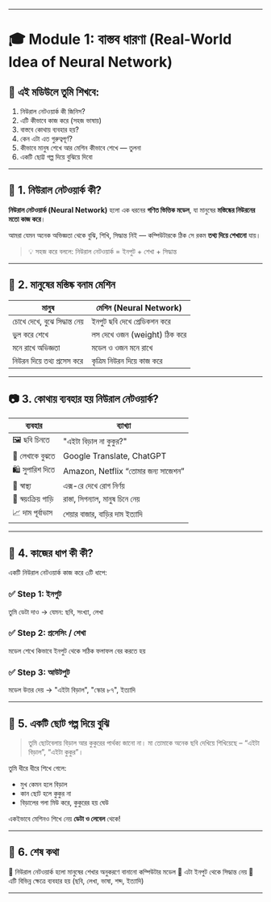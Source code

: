 
---

# 🎓 Module 1: বাস্তব ধারণা (Real-World Idea of Neural Network)

## 📌 এই মডিউলে তুমি শিখবে:

1. নিউরাল নেটওয়ার্ক কী জিনিস?
2. এটি কীভাবে কাজ করে (সহজ ভাষায়)
3. বাস্তবে কোথায় ব্যবহার হয়?
4. কেন এটা এত গুরুত্বপূর্ণ?
5. কীভাবে মানুষ শেখে আর মেশিন কীভাবে শেখে — তুলনা
6. একটি ছোট্ট গল্প দিয়ে বুঝিয়ে দিবো

---

## 🤖 1. নিউরাল নেটওয়ার্ক কী?

**নিউরাল নেটওয়ার্ক (Neural Network)** হলো এক ধরনের **গণিত ভিত্তিক মডেল**, যা মানুষের **মস্তিষ্কের নিউরনের মতো কাজ করে**।

আমরা যেমন অনেক অভিজ্ঞতা থেকে বুঝি, শিখি, সিদ্ধান্ত নিই — কম্পিউটারকে ঠিক সে রকম **তথ্য দিয়ে শেখানো** যায়।

> 💡 সহজ করে বললে:
> নিউরাল নেটওয়ার্ক = ইনপুট + শেখা + সিদ্ধান্ত

---

## 🧠 2. মানুষের মস্তিষ্ক বনাম মেশিন

| মানুষ                         | মেশিন (Neural Network)       |
| ----------------------------- | ---------------------------- |
| চোখে দেখে, বুঝে সিদ্ধান্ত নেয় | ইনপুট ছবি দেখে প্রেডিকশন করে |
| ভুল করে শেখে                  | লস দেখে ওজন (weight) ঠিক করে |
| মনে রাখে অভিজ্ঞতা             | মডেল ও ওজন মনে রাখে          |
| নিউরন দিয়ে তথ্য প্রসেস করে    | কৃত্রিম নিউরন দিয়ে কাজ করে   |

---

## 📷 3. কোথায় ব্যবহার হয় নিউরাল নেটওয়ার্ক?

| ব্যবহার            | ব্যাখ্যা                            |
| ------------------ | ----------------------------------- |
| 🖼 ছবি চিনতে       | "এইটা বিড়াল না কুকুর?"              |
| 📄 লেখাকে বুঝতে    | Google Translate, ChatGPT           |
| 🛍 সুপারিশ দিতে    | Amazon, Netflix “তোমার জন্য সাজেশন” |
| 🏥 স্বাস্থ্য       | এক্স-রে দেখে রোগ নির্ণয়             |
| 🚗 স্বয়ংক্রিয় গাড়ি | রাস্তা, সিগন্যাল, মানুষ চিনে নেয়    |
| 📈 দাম পূর্বাভাস   | শেয়ার বাজার, বাড়ির দাম ইত্যাদি      |

---

## 🧩 4. কাজের ধাপ কী কী?

একটি নিউরাল নেটওয়ার্ক কাজ করে ৩টি ধাপে:

### ✅ Step 1: **ইনপুট**

তুমি ডেটা দাও → যেমন: ছবি, সংখ্যা, লেখা

### ✅ Step 2: **প্রসেসিং / শেখা**

মডেল শেখে কিভাবে ইনপুট থেকে সঠিক ফলাফল বের করতে হয়

### ✅ Step 3: **আউটপুট**

মডেল উত্তর দেয় → "এইটা বিড়াল", "স্কোর ৮৭", ইত্যাদি

---

## 📘 5. একটি ছোট গল্প দিয়ে বুঝি

> তুমি ছোটবেলায় বিড়াল আর কুকুরের পার্থক্য জানো না।
> মা তোমাকে অনেক ছবি দেখিয়ে শিখিয়েছে –
> “এইটা বিড়াল”, “এইটা কুকুর”।

তুমি ধীরে ধীরে শিখে গেলে:

* মুখ কেমন হলে বিড়াল
* কান ছোট হলে কুকুর না
* বিড়ালের গলা মিউ করে, কুকুরের হয় ঘেউ

একইভাবে মেশিনও শিখে নেয় **ডেটা ও লেবেল** থেকে!

---

## 🔁 6. শেষ কথা

🔹 নিউরাল নেটওয়ার্ক হলো মানুষের শেখার অনুকরণে বানানো কম্পিউটার মডেল
🔹 এটা ইনপুট থেকে সিদ্ধান্ত নেয়
🔹 এটি বিভিন্ন ক্ষেত্রে ব্যবহার হয় (ছবি, লেখা, ভাষা, শব্দ, ইত্যাদি)

---


